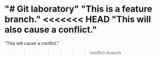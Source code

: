 "# Git laboratory" 
"This is a feature branch." 
<<<<<<< HEAD
"This will also cause a conflict." 
=======
"This will cause a conflict." 
>>>>>>> conflict-branch
